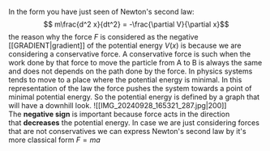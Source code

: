 In the form you have just seen of Newton's second law:
$$ m\frac{d^2 x}{dt^2} = -\frac{\partial V}{\partial x}$$
the reason why the force $F$ is considered as the negative [[GRADIENT|gradient]] of the potential energy $V(x)$ is because we are considering a conservative force. A conservative force is such when the work done by that force to move the particle from A to B is always the same and does not depends on the path done by the force. 
In physics systems tends to move to a place where the potential energy is minimal. In this representation of the law the force pushes the system towards a point of minimal potential energy. So the potential energy is defined by a graph that will have a downhill look.
![[IMG_20240928_165321_287.jpg|200]]
The **negative sign** is important because force acts in the direction that **decreases** the potential energy.
In case we are just considering forces that are not conservatives we can express Newton's second law by it's more classical form $F = ma$ 
